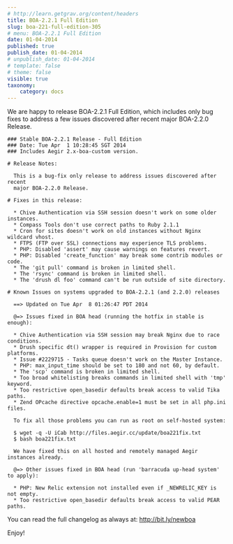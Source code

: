 ```yaml
---
# http://learn.getgrav.org/content/headers
title: BOA-2.2.1 Full Edition
slug: boa-221-full-edition-305
# menu: BOA-2.2.1 Full Edition
date: 01-04-2014
published: true
publish_date: 01-04-2014
# unpublish_date: 01-04-2014
# template: false
# theme: false
visible: true
taxonomy:
    category: docs
---
```


 We are happy to release BOA-2.2.1 Full Edition, which includes only bug fixes to address a few issues discovered after recent major BOA-2.2.0 Release.

 
    ### Stable BOA-2.2.1 Release - Full Edition
    ### Date: Tue Apr  1 10:28:45 SGT 2014
    ### Includes Aegir 2.x-boa-custom version.
    
    # Release Notes:
    
      This is a bug-fix only release to address issues discovered after recent
      major BOA-2.2.0 Release.
    
    # Fixes in this release:
    
      * Chive Authentication via SSH session doesn't work on some older instances.
      * Compass Tools don't use correct paths to Ruby 2.1.1
      * Cron for sites doesn't work on old instances without Nginx wildcard vhost.
      * FTPS (FTP over SSL) connections may experience TLS problems.
      * PHP: Disabled 'assert' may cause warnings on features revert.
      * PHP: Disabled 'create_function' may break some contrib modules or code.
      * The 'git pull' command is broken in limited shell.
      * The 'rsync' command is broken in limited shell.
      * The 'drush dl foo' command can't be run outside of site directory.
    
    # Known Issues on systems upgraded to BOA-2.2.1 (and 2.2.0) releases
    
      ==> Updated on Tue Apr  8 01:26:47 PDT 2014
    
      @=> Issues fixed in BOA head (running the hotfix in stable is enough):
    
      * Chive Authentication via SSH session may break Nginx due to race conditions.
      * Drush specific dt() wrapper is required in Provision for custom platforms.
      * Issue #2229715 - Tasks queue doesn't work on the Master Instance.
      * PHP: max_input_time should be set to 180 and not 60, by default.
      * The 'scp' command is broken in limited shell.
      * Too broad whitelisting breaks commands in limited shell with 'tmp' keyword.
      * Too restrictive open_basedir defaults break access to valid Tika paths.
      * Zend OPcache directive opcache.enable=1 must be set in all php.ini files.
    
      To fix all those problems you can run as root on self-hosted system:
    
      $ wget -q -U iCab http://files.aegir.cc/update/boa221fix.txt
      $ bash boa221fix.txt
    
      We have fixed this on all hosted and remotely managed Aegir instances already.
    
      @=> Other issues fixed in BOA head (run 'barracuda up-head system' to apply):
    
      * PHP: New Relic extension not installed even if _NEWRELIC_KEY is not empty.
      * Too restrictive open_basedir defaults break access to valid PEAR paths.
    


 You can read the full changelog as always at: http://bit.ly/newboa

Enjoy!